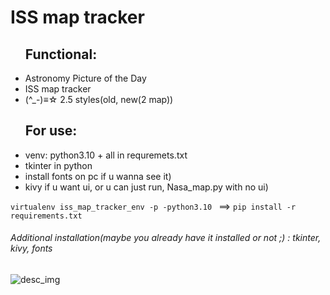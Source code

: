# ISS map tracker

<ul>
<h2>Functional:</h2>
<li>Astronomy Picture of the Day</li>
<li>ISS map tracker</li>
<li>(^_-)≡☆ 2.5 styles(old, new(2 map))</li>
</ul>


<ul>
<h2>For use:</h2>  
   <li>venv: python3.10 + all in requremets.txt</li>
   <li>tkinter in python</li>
   <li>install fonts on pc if u wanna see it)</li>
   <li>kivy if u want ui, or u can just run, Nasa_map.py with no ui)</li>
</ul>


``` virtualenv iss_map_tracker_env -p -python3.10  ``` ==> 
``` pip install -r requirements.txt ```
###### <p> Additional installation(maybe you already have it installed or not ;) : tkinter, kivy, fonts  </p>


![desc_img](https://github.com/TribQq/ISS-map-tracker/blob/master/ISS_map_tracker(Kivy%2C%20Nasa_api%2C%20Tkinter)/assets/description/description_1.png)




